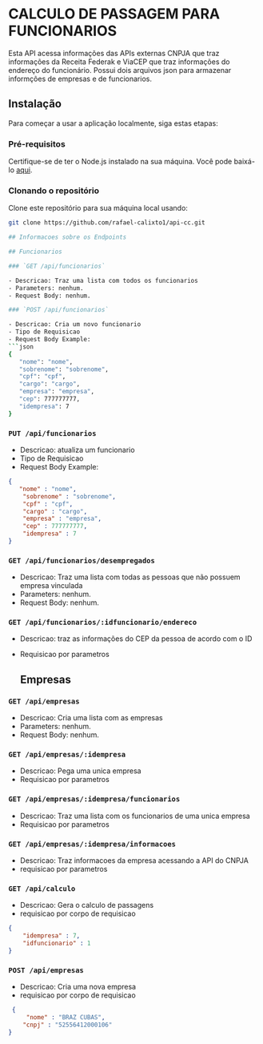# CALCULO DE PASSAGEM PARA FUNCIONARIOS

Esta API acessa informações das APIs externas CNPJA que traz informações da Receita Federak e ViaCEP que traz informações do endereço do funcionário. Possui dois arquivos json para armazenar informções de empresas e de funcionarios. 

## Instalação

Para começar a usar a aplicação localmente, siga estas etapas:

### Pré-requisitos

Certifique-se de ter o Node.js instalado na sua máquina. Você pode baixá-lo [aqui](https://nodejs.org/).

### Clonando o repositório

Clone este repositório para sua máquina local usando:

```bash
git clone https://github.com/rafael-calixto1/api-cc.git

## Informacoes sobre os Endpoints

## Funcionarios

### `GET /api/funcionarios`

- Descricao: Traz uma lista com todos os funcionarios
- Parameters: nenhum.
- Request Body: nenhum.

### `POST /api/funcionarios`

- Descricao: Cria um novo funcionario
- Tipo de Requisicao
- Request Body Example:
```json
{
   "nome": "nome",
   "sobrenome": "sobrenome",
   "cpf": "cpf",
   "cargo": "cargo",
   "empresa": "empresa",
   "cep": 777777777,
   "idempresa": 7
}
```

### `PUT /api/funcionarios`

- Descricao: atualiza um funcionario
- Tipo de Requisicao
- Request Body Example:
```json
{
   "nome" : "nome",
    "sobrenome" : "sobrenome",
    "cpf" : "cpf",
    "cargo" : "cargo",
    "empresa" : "empresa",
    "cep" : 777777777,
    "idempresa" : 7
}
```

### `GET /api/funcionarios/desempregados`
- Descricao: Traz uma lista com todas as pessoas que não possuem empresa vinculada
- Parameters: nenhum.
- Request Body: nenhum.



### `GET /api/funcionarios/:idfuncionario/endereco`
- Descricao: traz as informações do CEP da pessoa de acordo com o ID
- Requisicao por parametros

  
  ## Empresas

### `GET /api/empresas`
- Descricao: Cria uma lista com as empresas
- Parameters: nenhum.
- Request Body: nenhum.

### `GET /api/empresas/:idempresa`
- Descricao: Pega uma unica empresa
- Requisicao por parametros


### `GET /api/empresas/:idempresa/funcionarios`
- Descricao: Traz uma lista com os funcionarios de uma unica empresa
- Requisicao por parametros


### `GET /api/empresas/:idempresa/informacoes`
- Descricao: Traz informacoes da empresa acessando a API do CNPJA
- requisicao por parametros

### `GET /api/calculo`
- Descricao: Gera o calculo de passagens
- requisicao por corpo de requisicao
```json
{
    "idempresa" : 7,
    "idfuncionario" : 1
}
```

### `POST /api/empresas`
- Descricao: Cria uma nova empresa
- requisicao por corpo de requisicao
```json
 {
     "nome" : "BRAZ CUBAS",
    "cnpj" : "52556412000106"
}
```







